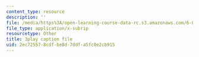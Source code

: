 ```yaml
---
content_type: resource
description: ''
file: /media/https%3A/open-learning-course-data-rc.s3.amazonaws.com/6-003-signals-and-systems-fall-2011/2ec725578cdfbe8d7ddfa5fc0e2cb915_gxgV_oOG7Zc.srt
file_type: application/x-subrip
resourcetype: Other
title: 3play caption file
uid: 2ec72557-8cdf-be8d-7ddf-a5fc0e2cb915
---
```

